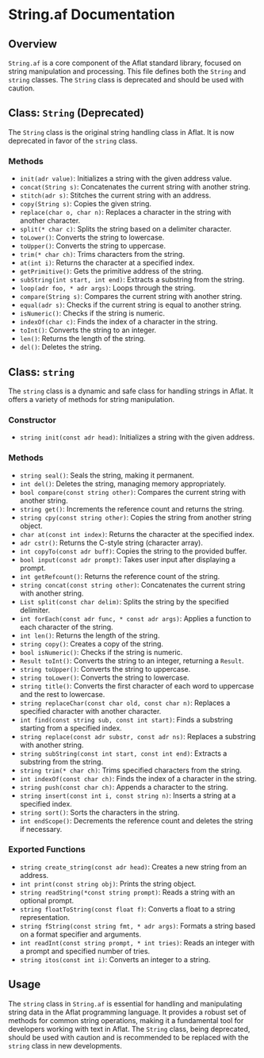 # String.af Documentation

## Overview
`String.af` is a core component of the Aflat standard library, focused on string manipulation and processing. This file defines both the `String` and `string` classes. The `String` class is deprecated and should be used with caution.

## Class: `String` (Deprecated)
The `String` class is the original string handling class in Aflat. It is now deprecated in favor of the `string` class.

### Methods
- `init(adr value)`: Initializes a string with the given address value.
- `concat(String s)`: Concatenates the current string with another string.
- `stitch(adr s)`: Stitches the current string with an address.
- `copy(String s)`: Copies the given string.
- `replace(char o, char n)`: Replaces a character in the string with another character.
- `split(* char c)`: Splits the string based on a delimiter character.
- `toLower()`: Converts the string to lowercase.
- `toUpper()`: Converts the string to uppercase.
- `trim(* char ch)`: Trims characters from the string.
- `at(int i)`: Returns the character at a specified index.
- `getPrimitive()`: Gets the primitive address of the string.
- `subString(int start, int end)`: Extracts a substring from the string.
- `loop(adr foo, * adr args)`: Loops through the string.
- `compare(String s)`: Compares the current string with another string.
- `equal(adr s)`: Checks if the current string is equal to another string.
- `isNumeric()`: Checks if the string is numeric.
- `indexOf(char c)`: Finds the index of a character in the string.
- `toInt()`: Converts the string to an integer.
- `len()`: Returns the length of the string.
- `del()`: Deletes the string.

## Class: `string`
The `string` class is a dynamic and safe class for handling strings in Aflat. It offers a variety of methods for string manipulation.

### Constructor
- `string init(const adr head)`: Initializes a string with the given address.

### Methods
- `string seal()`: Seals the string, making it permanent.
- `int del()`: Deletes the string, managing memory appropriately.
- `bool compare(const string other)`: Compares the current string with another string.
- `string get()`: Increments the reference count and returns the string.
- `string cpy(const string other)`: Copies the string from another string object.
- `char at(const int index)`: Returns the character at the specified index.
- `adr cstr()`: Returns the C-style string (character array).
- `int copyTo(const adr buff)`: Copies the string to the provided buffer.
- `bool input(const adr prompt)`: Takes user input after displaying a prompt.
- `int getRefcount()`: Returns the reference count of the string.
- `string concat(const string other)`: Concatenates the current string with another string.
- `List split(const char delim)`: Splits the string by the specified delimiter.
- `int forEach(const adr func, * const adr args)`: Applies a function to each character of the string.
- `int len()`: Returns the length of the string.
- `string copy()`: Creates a copy of the string.
- `bool isNumeric()`: Checks if the string is numeric.
- `Result toInt()`: Converts the string to an integer, returning a `Result`.
- `string toUpper()`: Converts the string to uppercase.
- `string toLower()`: Converts the string to lowercase.
- `string title()`: Converts the first character of each word to uppercase and the rest to lowercase.
- `string replaceChar(const char old, const char n)`: Replaces a specified character with another character.
- `int find(const string sub, const int start)`: Finds a substring starting from a specified index.
- `string replace(const adr substr, const adr ns)`: Replaces a substring with another string.
- `string subString(const int start, const int end)`: Extracts a substring from the string.
- `string trim(* char ch)`: Trims specified characters from the string.
- `int indexOf(const char ch)`: Finds the index of a character in the string.
- `string push(const char ch)`: Appends a character to the string.
- `string insert(const int i, const string n)`: Inserts a string at a specified index.
- `string sort()`: Sorts the characters in the string.
- `int endScope()`: Decrements the reference count and deletes the string if necessary.

### Exported Functions
- `string create_string(const adr head)`: Creates a new string from an address.
- `int print(const string obj)`: Prints the string object.
- `string readString(*const string prompt)`: Reads a string with an optional prompt.
- `string floatToString(const float f)`: Converts a float to a string representation.
- `string fString(const string fmt, * adr args)`: Formats a string based on a format specifier and arguments.
- `int readInt(const string prompt, * int tries)`: Reads an integer with a prompt and specified number of tries.
- `string itos(const int i)`: Converts an integer to a string.

## Usage
The `string` class in `String.af` is essential for handling and manipulating string data in the Aflat programming language. It provides a robust set of methods for common string operations, making it a fundamental tool for developers working with text in Aflat. The `String` class, being deprecated, should be used with caution and is recommended to be replaced with the `string` class in new developments.

